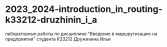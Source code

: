 # 2023_2024-introduction_in_routing-k33212-druzhinin_i_a

лабораторные работы по дисциплине "Введение в маршрутизацию на предприятии" студента К33212 Дружинина Ильи
